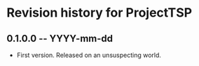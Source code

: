 # Revision history for ProjectTSP

## 0.1.0.0 -- YYYY-mm-dd

* First version. Released on an unsuspecting world.
